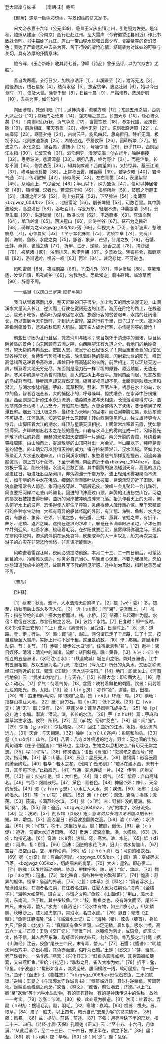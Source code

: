 登大雷岸与妹书
　　［南朝·宋］鲍照

　　【题解】这是一篇色彩瑰丽、写景如绘的骈文家书。

　　宋文帝永嘉十六年（公元439），临川王义庆出镇江州，引鲍照为佐吏。是年秋，鲍照从建康（今南京）西行赶赴江州，至大雷岸（今安徽望江县附近）作此书致妹令晖。书中描绘了九江、庐山一带山容水貌和云霞夕晖、青霜紫霄的奇幻景色；表达了严霜悲风中去亲为客、苦于行役的凄怆心情，结尾转为对妹妹的叮嘱与关切，具有浓厚的抒情意味。

　　鲍令晖，《玉台新咏》收其诗七首，钟嵘《诗品》曾予品评，以为“《拟古》尤胜”。　　

　　吾自发寒雨，全行日少，加秋潦浩汗［1］，山溪猥至［2］，渡泝无边［3］，险径游历，栈石星饭［4］，结荷水宿［5］，旅客贫辛，波路壮阔［6］，始以今日食时［7］，仅及大雷。涂登千里［8］，日踰十晨［9］，严霜惨节，悲风断肌［10］，去亲为客，如何如何！

　　向因涉顿，凭观川陆［11］；遨神清渚，流睇方曛［12］；东顾五州之隔，西眺九派之分［13］；窥地门之绝景［14］，望天际之孤云。长图大念［15］，隐心者久矣［16］！南则积山万状，负气争高［17］，含霞饮景［18］，参差代雄，淩跨长陇［19］，前后相属，带天有匝［20］，横地无穷［21］。东则砥原远隰［22］，亡端靡际［23］。寒蓬夕捲［24］，古树云平。旋风四起，思鸟群归。静听无闻，极视不见。北则陂池潜演［25］，湖脉通连。苧蒿攸积［26］，菰芦所繁［27］。栖波之鸟，水化之虫，智吞愚，彊捕小［28］，号噪惊聒［29］，纷乎其中，西则回江永指［30］，长波天合［31］。滔滔何穷，漫漫安竭！创古迄今，舳舻相接［32］。思尽波涛，悲满潭壑［33］。烟归八表，终为野尘［34］。而是注集，长写不测［35］，修灵浩荡［36］，知其何故哉！西南望庐山，又特惊异。基压江潮［37］，峰与辰汉相接［38］。上常积云霞，雕锦缛［39］。若华夕曜［40］，岩泽气通［41］，传明散綵［42］，赫似绛天［43］。左右青霭［44］，表里紫霄［45］。从岭而上，气尽金光［46］；半山以下，纯为黛色［47］。信可以神居帝郊［48］，镇控湘、汉者也。若潀洞所积［49］，溪壑所射［50］，鼓怒之所豗击［51］，涌澓之所宕涤［52］，则上穷荻浦［53］，下至狶洲［54］；南薄燕<bzgwgz_004/bz>［55］，北极雷淀［56］，削长埤短［57］，可数百里。其中腾波触天，高浪灌日［58］，吞吐百川，写泄万壑。轻烟不流，华鼎振涾［59］。弱草朱靡［60］，洪涟陇蹙［61］。散涣长惊［62］，电透箭疾［63］。穹溘崩聚［64］，坻飞岭复［65］。回沫冠山［66］，奔涛空谷［67］。碪石为之摧碎［68］，碕岸为之<bzgwgz_005/bz>落［69］。仰视大火［70］，俯听波声、愁魄胁息［71］，心惊慓矣［82］！至于繁化殊育［73］，诡质怪章［74］，则有江鹅、海鸭、鱼鲛、水虎之类［75］，豚首、象鼻、芒须，针尾之族［76］，石蟹、土蚌、燕箕、雀蛤之俦［77］，折甲、曲牙、逆鳞、返舌之属［78］。掩沙涨［79］，被草渚［80］，浴雨排风，吹涝弄翮［81］。夕景欲沈，晓雾将合，孤鹤寒啸［82］，游鸿远吟，樵苏一叹［83］再泣［84］。诚足悲忧，不可说也。

　　风吹雷飙［85］，夜戒前路［86］。下弦内外［87］，望达所届［88］。寒暑难适，汝专自慎，夙夜戒护［89］，勿我为念。恐欲知之，聊书所睹。临涂草蹙［90］，辞意不周。

　　——选自《汉魏百三家集·鲍参军集》　　

　　我自从冒着寒雨出发，整天赶路的日子很少，加上秋天的雨水浩漫无边，山间溪水大量流入长江，逆流而上行驶在宽阔无边的江面，游历在险绝的路上，在栈道上、星光下吃饭，结荷叶为屋歇宿在水边。旅途行客的贫苦艰辛，水路的壮阔漫长，所以直到今天午饭时，才到达大雷岸。路途行程千里，日子过了十天。凛冽的寒霜刺痛骨节，悲凉的秋风割人肌肤。离开亲人成为行客，心情是何等的悽怆！

　　前些日子因为且行且宿，凭览河川与陆地；骋目娱怀于清流中的洲渚，纵目远眺黄昏的景色；向东回顾有五洲之隔，向西眺望江有九道之分。看地门的绝妙奇景，望天边的冉冉孤云。宏图大志，激发于心已经很久了！南面重重叠叠的山峦呈现各种形状，负恃着气势竞相比高，映含着鲜艳的朝霞、闪射着灿烂的阳光，峰峦高低错落迭递着争高称雄，超越田中高高隆起的长陇，前后相连，可以环绕天边一周，横亘着大地无穷无尽。东面则是磨刀石一样平坦的原野、越远越低，无边无际。寒风中的蓬草在黄昏时捲起，高大的古树上与云平。旋风四面而起，思念故巢的鸟成群而归。静听风声却又寂然无闻，极目凝视鸟却不见。北面则是陂塘水泽和潜流，与湖水水脉相通。苧麻、蒿草积聚，菰米、芦苇丛生。栖息在水上的鸟，水中的鱼，智者吞吃愚者，大的捕捉小的，呼号噪叫、惊扰嘈杂，在水泽中纷纷攘攘。西面则是曲折的江水永远流淌，浩淼的水波与天相连。长流滔滔哪得穷尽、浩浩荡荡怎会枯竭！从古至今，行船前后相接。乡思全都溶入了波涛，悲怆填满了深潭丘壑。烟云飞归八极之外，最终化为天地间的尘埃。而江河奔腾汇集，永远东流不可捉摸。江河浩荡，知道它是什么原因呢！转向西南望见庐山，独立雄峙更令人惊异。山脚压着大江的潮水，峰顶与星辰天汉相接。上面常常堆积着云霞，犹如雕锦缛采。夕晖映射出若木之花般的霞光，山岩与水泽上的雾岚连成一片，闪烁着光辉散下绚烂的彩霞，赫赫的光焰把天空照得一片通红。两旁升腾的青霭，环绕着紫霄峰周围。由山岭而上，雾岚散尽的山顶闪射出一片金光。半山腰以下，纯粹是青苍的黛色。庐山确实可以凭借天神的威力，镇守控制着湘江、汉水流域。至如小水积聚汇入大水迅疾地奔流，山谷间溪水喷射，象憋着怒气那样互相撞击，洄流奔涌般激荡，则上穷尽于荻浦，下至于狶洲，南面迫近于燕<bzgwgz_004/bz>，北面穷极于雷淀，削长补短，水流可至数百里。其中翻腾的波浪碰到天穹，高高的浪花灌进红日，吸进吐出百条河川，奔泻腾泄于千岩万壑。波上轻烟水雾凝聚而不流动，如华丽的鼎中水在沸溢。细弱的岸草茎叶从水披靡，巨浪渐渐迫近了田陇。巨浪崩散常常令人惊恐，象闪电般穿越、飞箭般迅疾。浪峰一会儿聚起一会儿跌碎，简直要把河岸冲走使山岭颠复。回迸的飞沫高过山顶，奔腾的江涛扫空山谷。河边的擣衣石被撞击得粉碎，曲折的河岸被冲刷成碎末飞落。抬头仰看天上的火星，低头俯听水上的波声，恐惧得使人屏住了呼吸，急疾得使人魄悸而心惊。至于繁殖蕃衍的各种水生动物，大都有奇异的躯体怪诞的外形，有江鹅、海鸭、鱼鲛、水虎之类，有豚首、象鼻、芒须、针尾之族，有石蟹、土蚌、燕箕、雀蛤之辈，有折甲、曲牙、逆鳞、返舌之属。遮掩在逐浪的沙滩上，躲避在长满草的洲渚边，浴沐在雨中并列迎风，吐着水沫、梳理着毛羽。在夕阳就要西沉，晨雾即将弥漫之际，孤鹤在寒风中悲鸣，游荡的鸿鹄在远处哀吟，砍柴取草的人一声叹息，船夫再次哭泣，游子的心实在非常悲怆忧愁，非言语所能表达。

　　风吹送着雷霆狂飙，夜间必须提防前途。本月二十三、二十四日前后，可望达到目的地。冷暖难以调适，你务必自己当心。早晚当心保重，不要为我挂念。恐怕你想知道我旅中的近况，故聊且写下我的所见所感。途中匆匆草就，措辞达意恐或不周。

　　（曹旭）　 

　　【注释】

　　［1］秋潦：秋雨。浩汗，大水浩浩无边的样子。［2］猥（ｗěｉ委）：多。猥至，指秋雨后山溪水多流入江。［3］ 泝（ｓù素）：同“溯”，逆流而上。［4］栈石：指在险绝的山路上搭木为桥而过。栈，小桥。［5］结荷：结起荷叶为屋。水宿：歇宿在水边。亦言行旅之苦况。［6］波路：水路。［7］日食时：即午饭时。《汉书·淮南王安传》：“（上）使为《离骚传》，旦受诏，日食时上。”［8］涂：道路。登，走；行进。［9］踰：即“逾”，越过。两句谓已走了千里路，过了十天。按自建康至大雷岸，实际上行程不足千里。这里是约数。［10］惨：疼痛。这里用作动词。节：关节。［11］涉顿：徒步过水曰“涉”。住宿歇息称“顿”。［12］遨神：骋目娱怀。清渚：清流中的洲渚。流睇：转目斜视。曛：黄昏。［13］五洲：长江中相连的五座洲渚。《水经注·江水》：“（轪县故城）城在山之阳，南对五洲也。江中有五洲相接，故以五洲为名。”九派：指江州（今九江）所分的九条水。又因之称流经江州附近的长江。郭璞《江赋》：流九派乎浔阳。”［14］地门：即武关山。《河图括地象》云：“武关山为地门，上与天齐。”［15］长图大念：即宏图大志。［16］隐心：动心。［17］负气：恃着气势。［18］含霞：映衬着鲜艳的朝霞。饮景：闪射着灿烂的阳光。景，太阳。［19］淩（ｌíｎｇ灵）：亦作“凌”，逾越。陇，田梗。［20］带：这里用作动词，即“围起”之意。匝（ｚā扎）环绕一周。［21］横地：指群山横亘大地。［22］砥：磨刀石。隰（ｘí席）：低下之地。［23］亡（ｗù无）：通“无”。靡：没有。［24］寒蓬夕捲：蓬草遇风则飞旋捲去。［25］陂（ｐí皮）池：水塘。潜演：潜流。演，长长的水流。［26］苧（ｚｈù柱）蒿：苧麻和蒿草常生水边。攸积：所积。［27］菰（gū姑）俗称“茭白”。［28］疆：同“强”。［29］惊聒（ｇｕō郭）：惊扰嘈杂。［30］回江：曲折的江水。永指，永远流向远方。［31］天合：与天相连。［32］舳舻（ｚｈúｌú逐卢）：船尾和船头。［33］壑（ｈｕò或）：山谷。［34］八表：八方以外极远的地方。野尘：天地间的尘埃。两句语本《庄子·逍遥游》：“野马也，尘埃也，生物之以息相吹也。”有幻灭无常之想。［35］写：同“泻”。［36］修灵浩荡：语出《离骚》：“怨灵修之浩荡兮。”修灵，指河神。［37］基：山基。［38］辰汉：星辰天汉。［39］雕锦缛：形容云霞的绮丽绚烂。［40］若华：若木之花。《淮南子·坠形训》：“若木在建木西，末有十日，其华照下地。”此指霞光。［41］气通：雾岚连成一片。［42］传明：闪射光明。［43］赫：火光红艳。绛：大红色。［44］霭：烟气。［45］紫霄：庐山高峰名。［46］气尽：烟岚散尽。［47］黛色：青苍色。［48］神居帝郊：神仙、天帝的居处。［49］潀（ｚｈōｎｇ忠）：小水汇入大水。洞：疾流。［50］溪壑：山谷间溪水。［51］豗（ｈｕī灰）：相击。［52］澓（ｆú伏）：洄流。宕涤：摇荡；激荡。［53］荻浦，长满芦的水滨。［54］狶（ｘī希）洲：野猪出没的荒洲。狶，同“豨”，猪。［55］薄：迫近，<bzgwgz_004/bz>，“派”的本字，水分流处。［56］淀：浅湖。［57］削长埤（ｐí皮）短：意谓对众多河流湖泊加以削长补短。埤，增益。［58］高浪灌日：形容波浪翻腾之高。［59］涾（ｔà沓）：水沸溢。［60］朱：同“株”，株干。这里指草茎。靡：披靡，倒伏。［61］蹙（ｃù促）：追近。句谓大水迫近田陇。［62］散涣：波浪崩散。涣，水盛貌。［63］透、疾：均指迅速。［64］穹溘（ｋè客）浪峰。穹，高大。溘，水花。［65］坻（ｄǐ底）：河岸。复：倒复。［66］回沫：回迸的水花飞沫。冠山：谓水势逾山。［67］空谷：扫空山谷。空，用作动词。［68］砧（ｚｈēｎ真）石：河边的碪衣石。［69］碕（ｑí奇）岸：弯曲的河岸。<bzgwgz_005/bz>（ｊí跻）落：变成碎末飞落。<bzgwgz_005/bz>，切成细末的腌菜。［70］大火：星名。即心宿二。［71］愁魄：因发愁而动魂魄。胁息，屏住呼吸。胁，通：“翕”，敛缩。［72］慓（ｐｉàｏ票）：迅速。［73］繁化殊育：指各种生物的繁殖蕃衍。［74］诡质：奇异的躯体。怪章：怪诞的外表。［75］江鹅：《本草》引《释名》：“鸥者浮水上，轻漾如沤也，在海者名海鸥，在江者名江鸥，江夏人讹为江鹅也。”海鸭：《金楼子》：“海鸭大如常鸭，斑白文，亦谓之文鸭。”鱼鲛：《山海经》：“荆山，漳水出焉，东南流，注于睢。其中多鲛鱼。”注：“鲛，鲋鱼类也，皮有珠文而坚，尾长三四尺，末有毒，螫人。”水虎：《襄沔记》：“沔水中有物，如三四岁小儿，甲如鳞鲤、秋曝沙上，膝头如虎掌爪，常没水，名曰水虎。”［76］豚首：郭璞《江赋》：“鱼则江豚海豨。”注：“《临海水土记》曰：“海豨（猪），豕头（豚首）、身长九尺。”象鼻：《北史》云：“真腊国有鱼名建同，四足无鳞，鼻如象，吸水上喷，高五六十丈。”芒须：王隐《交广记》：“吴置广州，以滕修为刺史，或语修，虾须长一丈，修不信，其人后至东海，取虾须长四丈四尺，封以示修，修乃服之。”针尾：据《山海经》注云，鲛鱼“尾长三四尺，末有毒，螫人。”［77］石蟹：《蟹谱》：“明越溪涧石穴中，亦出小蟹，其色赤而坚，俗呼为石蟹。”土蚌：《说文》：“蚌，蜃属，老产珠者也，一名含浆。”燕箕：《兴化县志》：“魟鱼头圆秃如燕，其身圆褊如簸箕，又曰燕魟鱼。”雀蛤：《礼记》：“季秋之月，雀入大水为蛤。”［78］折甲：鳖，甲鱼。《宁波志》：“鲎形如复斗，其壳坚硬，腰间横纹一线，软可屈摺，每一屈一行。”曲牙：《函史》引《物性志》：“<bzgwgz_006/bz>形似石首鱼，三牙如铁锯。”逆鳞：王旻之《与琅琊太守许诚言书》：“贵郡临沂县，其沙村逆鳞鱼，可调药物。逆鳞鱼仙经谓之肉芝。”返舌：《释文》：“反舌，蔡伯喈云：虾蟆。”以上“江鹅”至“返舌”等十六种水生动物，有的实有其物，有的是神话传说中的名称，故难一一考实。［79］沙涨：沙滩。［80］被：此处意为躲避。［81］吹涝：吐着水。弄翮（ｈé核）：搜理毛羽。翮，羽毛。［82］寒啸：哀鸣。［83］樵苏：樵夫。苏，取草。［84］舟子：船夫。以上四句，暗示自己“去亲为客”的悲凉情怀。［85］飙：风暴。［86］戒：提防。前路：前途。［87］下弦：月亮亏缺下半的形状。指二十三、四日。《诗经·小雅·天保》孔颖达《正义》云：“至十五、十六日，月体满。”“从此后渐亏，至二十三日、二十四日，亦正半在，谓之下弦。”［88］届：至。［89］夙（ｓù素）夜：早晚。［90］涂：同“途”。蹙：急促。 


